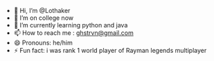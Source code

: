 - 👋 Hi, I’m @Lothaker
- 👀 I’m on college now
- 🌱 I’m currently learning python and java
- 📫 How to reach me : ghstrvn@gmail.com
- 😄 Pronouns: he/him
- ⚡ Fun fact: i was rank 1 world player of Rayman legends multiplayer 
